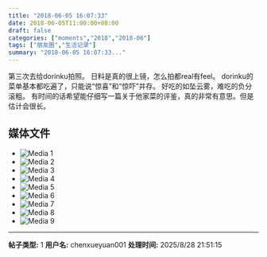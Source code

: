 ```yaml
---
title: "2018-06-05 16:07:33"
date: 2018-06-05T11:00:00+08:00
draft: false
categories: ["moments","2018","2018-06"]
tags: ["朋友圈","生活记录"]
summary: "2018-06-05 16:07:33..."
---
```


第三次去给dorinku拍照。
日料是真的很上镜，怎么拍都real有feel。
dorinku的菜单基本都吃遍了，只能说“惊喜”和“惊吓”并存。
好吃的如坠云雾，难吃的负分滚粗。
有时间的话希望能仔细写一篇关于他家菜的评鉴，真的非常有意思。但是估计会很长。

## 媒体文件

- ![Media 1](/Moments/photos/2018-06-05/201806051607330.jpg)
- ![Media 2](/Moments/photos/2018-06-05/201806051607331.jpg)
- ![Media 3](/Moments/photos/2018-06-05/201806051607332.jpg)
- ![Media 4](/Moments/photos/2018-06-05/201806051607333.jpg)
- ![Media 5](/Moments/photos/2018-06-05/201806051607334.jpg)
- ![Media 6](/Moments/photos/2018-06-05/201806051607335.jpg)
- ![Media 7](/Moments/photos/2018-06-05/201806051607336.jpg)
- ![Media 8](/Moments/photos/2018-06-05/201806051607337.jpg)
- ![Media 9](/Moments/photos/2018-06-05/201806051607338.jpg)

---

**帖子类型:** 1
**用户名:** chenxueyuan001
**处理时间:** 2025/8/28 21:51:15